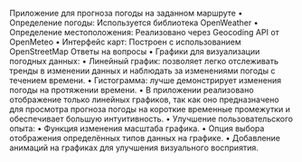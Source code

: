 Приложение для прогноза погоды на заданном маршруте
	•	Определение погоды: Используется библиотека OpenWeather
	•	Определение местоположения: Реализовано через Geocoding API от OpenMeteo
	•	Интерфейс карт: Построен с использованием OpenStreetMap
Ответы на вопросы
	•	Графики для визуализации погодных данных:
	  •	Линейный график: позволяет легко отслеживать тренды в изменении данных и наблюдать за изменениями погоды с течением времени.
	  •	Гистограмма: лучше демонстрирует изменения погоды на протяжении времени.
	•	В приложении реализовано отображение только линейных графиков, так как оно предназначено для просмотра прогноза погоды на короткие временные промежутки и обеспечивает большую интуитивность.
	•	Улучшение пользовательского опыта:
	  •	Функция изменения масштаба графика.
	  •	Опция выбора отображения определённых типов данных на графике.
	  •	Добавление анимаций на графиках для улучшения визуального восприятия.
